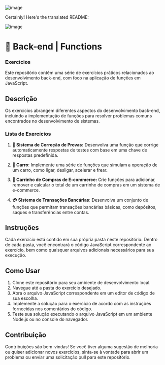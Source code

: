 ![image](https://github.com/peedrito/peedrito/assets/143858757/dfe5c01f-63ec-4ffb-8173-b1c3a39d6d80)

Certainly! Here's the translated README:

![image](https://github.com/peedrito/peedrito/assets/143858757/dfe5c01f-63ec-4ffb-8173-b1c3a39d6d80)

# 🚀 Back-end | Functions

### Exercícios

Este repositório contém uma série de exercícios práticos relacionados ao desenvolvimento back-end, com foco na aplicação de funções em JavaScript.

## Descrição

Os exercícios abrangem diferentes aspectos do desenvolvimento back-end, incluindo a implementação de funções para resolver problemas comuns encontrados no desenvolvimento de sistemas.

### Lista de Exercícios

1. **📝 Sistema de Correção de Provas:** Desenvolva uma função que corrige automaticamente respostas de testes com base em uma chave de respostas predefinida.
   
2. **🚗 Carro:** Implemente uma série de funções que simulam a operação de um carro, como ligar, desligar, acelerar e frear.
   
3. **🛒 Carrinho de Compras de E-commerce:** Crie funções para adicionar, remover e calcular o total de um carrinho de compras em um sistema de e-commerce.
   
4. **💳 Sistema de Transações Bancárias:** Desenvolva um conjunto de funções que permitam transações bancárias básicas, como depósitos, saques e transferências entre contas.

## Instruções

Cada exercício está contido em sua própria pasta neste repositório. Dentro de cada pasta, você encontrará o código JavaScript correspondente ao exercício, bem como quaisquer arquivos adicionais necessários para sua execução.

## Como Usar

1. Clone este repositório para seu ambiente de desenvolvimento local.
2. Navegue até a pasta do exercício desejado.
3. Abra o arquivo JavaScript correspondente em um editor de código de sua escolha.
4. Implemente a solução para o exercício de acordo com as instruções fornecidas nos comentários do código.
5. Teste sua solução executando o arquivo JavaScript em um ambiente Node.js ou no console do navegador.

## Contribuição

Contribuições são bem-vindas! Se você tiver alguma sugestão de melhoria ou quiser adicionar novos exercícios, sinta-se à vontade para abrir um problema ou enviar uma solicitação pull para este repositório.
